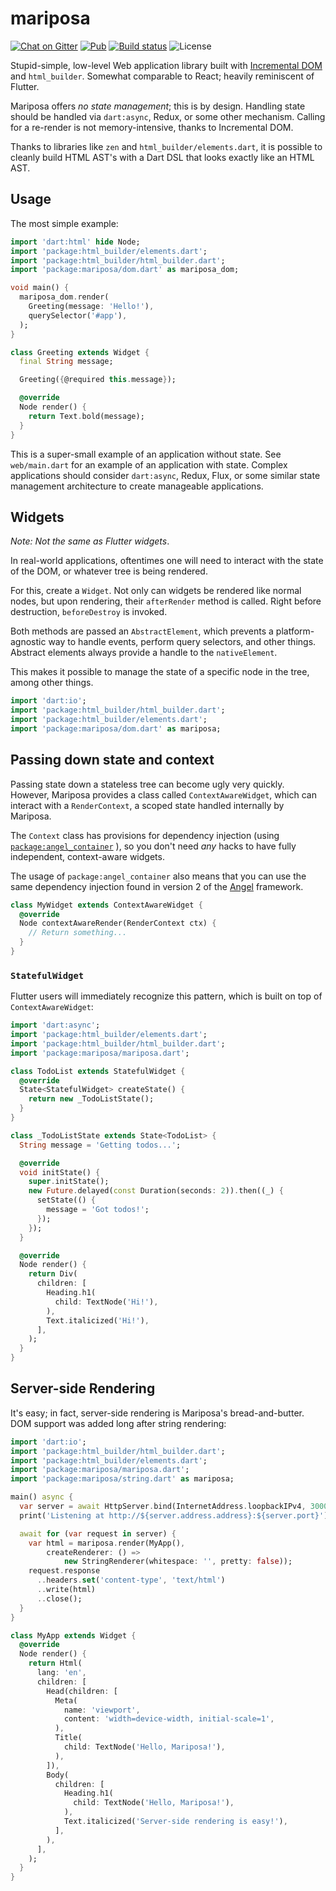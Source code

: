 # mariposa
[![Chat on Gitter](https://img.shields.io/gitter/room/nwjs/nw.js.svg)](https://gitter.im/mariposa_dart/mariposa)
[![Pub](https://img.shields.io/pub/v/mariposa.svg)](https://pub.dartlang.org/packages/mariposa)
[![Build status](https://travis-ci.org/mariposa-dart/mariposa.svg?branch=master)](https://travis-ci.org/mariposa-dart/mariposa)
![License](https://img.shields.io/github/license/mariposa-dart/mariposa.svg)

Stupid-simple, low-level Web application library built with
[Incremental DOM](https://github.com/google/incremental-dom)
and `html_builder`.
Somewhat comparable to React; heavily reminiscent of Flutter.

Mariposa offers *no state management*;
this is by design. Handling state should be handled via
`dart:async`, Redux, or some other mechanism. Calling for a
re-render is not memory-intensive, thanks to Incremental DOM.

Thanks to libraries like `zen` and `html_builder/elements.dart`,
it is possible to cleanly build HTML AST's
with a Dart DSL that looks exactly like an HTML AST.

## Usage

The most simple example:

```dart
import 'dart:html' hide Node;
import 'package:html_builder/elements.dart';
import 'package:html_builder/html_builder.dart';
import 'package:mariposa/dom.dart' as mariposa_dom;

void main() {
  mariposa_dom.render(
    Greeting(message: 'Hello!'),
    querySelector('#app'),
  );
}

class Greeting extends Widget {
  final String message;

  Greeting({@required this.message});

  @override
  Node render() {
    return Text.bold(message);
  }
}
```

This is a super-small example of an application without state.
See `web/main.dart` for an example of an application with state.
Complex applications should consider `dart:async`, Redux, Flux,
or some similar state management architecture to create manageable
applications. 

## Widgets
*Note: Not the same as Flutter widgets*.

In real-world applications, oftentimes one will need to interact
with the state of the DOM, or whatever tree is being rendered.

For this, create a `Widget`. Not only can widgets be rendered
like normal nodes, but upon rendering, their `afterRender` method
is called. Right before destruction, `beforeDestroy` is invoked.

Both methods are passed an `AbstractElement`, which prevents a
platform-agnostic way to handle events, perform query selectors,
and other things. Abstract elements always provide a handle to
the `nativeElement`.

This makes it possible to manage the state of a specific node
in the tree, among other things.

```dart
import 'dart:io';
import 'package:html_builder/html_builder.dart';
import 'package:html_builder/elements.dart';
import 'package:mariposa/dom.dart' as mariposa;
```

## Passing down state and context
Passing state down a stateless tree can become ugly very quickly.
However, Mariposa provides a class called `ContextAwareWidget`, which can interact
with a `RenderContext`, a scoped state handled internally by Mariposa.

The `Context` class has provisions for dependency injection
(using [`package:angel_container`](https://github.com/angel-dart/container)
), so you don't need *any* hacks
to have fully independent, context-aware widgets.

The usage of `package:angel_container` also means that you can use the same dependency
injection found in version 2 of the [Angel](https://angel-dart.github.io) framework.

```dart
class MyWidget extends ContextAwareWidget {
  @override
  Node contextAwareRender(RenderContext ctx) {
    // Return something...
  }
}
```

### `StatefulWidget`
Flutter users will immediately recognize this pattern, which is built on top of
`ContextAwareWidget`:

```dart
import 'dart:async';
import 'package:html_builder/elements.dart';
import 'package:html_builder/html_builder.dart';
import 'package:mariposa/mariposa.dart';

class TodoList extends StatefulWidget {
  @override
  State<StatefulWidget> createState() {
    return new _TodoListState();
  }
}

class _TodoListState extends State<TodoList> {
  String message = 'Getting todos...';

  @override
  void initState() {
    super.initState();
    new Future.delayed(const Duration(seconds: 2)).then((_) {
      setState(() {
        message = 'Got todos!';
      });
    });
  }

  @override
  Node render() {
    return Div(
      children: [
        Heading.h1(
          child: TextNode('Hi!'),
        ),
        Text.italicized('Hi!'),
      ],
    );
  }
}
```

## Server-side Rendering
It's easy; in fact, server-side rendering is Mariposa's
bread-and-butter. DOM support was added long after string rendering:

```dart
import 'dart:io';
import 'package:html_builder/html_builder.dart';
import 'package:html_builder/elements.dart';
import 'package:mariposa/mariposa.dart';
import 'package:mariposa/string.dart' as mariposa;

main() async {
  var server = await HttpServer.bind(InternetAddress.loopbackIPv4, 3000);
  print('Listening at http://${server.address.address}:${server.port}');

  await for (var request in server) {
    var html = mariposa.render(MyApp(),
        createRenderer: () =>
            new StringRenderer(whitespace: '', pretty: false));
    request.response
      ..headers.set('content-type', 'text/html')
      ..write(html)
      ..close();
  }
}

class MyApp extends Widget {
  @override
  Node render() {
    return Html(
      lang: 'en',
      children: [
        Head(children: [
          Meta(
            name: 'viewport',
            content: 'width=device-width, initial-scale=1',
          ),
          Title(
            child: TextNode('Hello, Mariposa!'),
          ),
        ]),
        Body(
          children: [
            Heading.h1(
              child: TextNode('Hello, Mariposa!'),
            ),
            Text.italicized('Server-side rendering is easy!'),
          ],
        ),
      ],
    );
  }
}
```